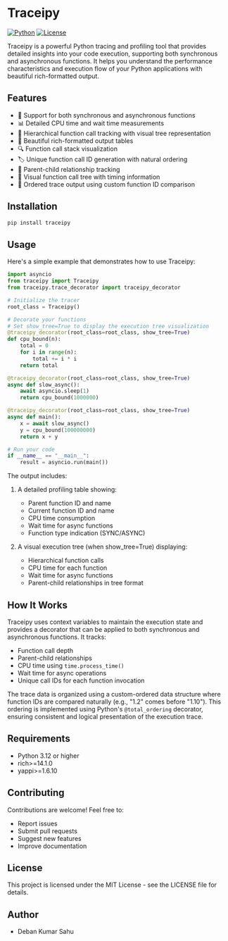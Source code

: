 # Traceipy

[![Python](https://img.shields.io/badge/python-3.12+-blue.svg)](https://www.python.org/downloads/)
[![License](https://img.shields.io/github/license/DebanKsahu/traceipy)](https://github.com/DebanKsahu/traceipy/blob/main/LICENSE)

Traceipy is a powerful Python tracing and profiling tool that provides detailed insights into your code execution, supporting both synchronous and asynchronous functions. It helps you understand the performance characteristics and execution flow of your Python applications with beautiful rich-formatted output.

## Features

- 🔄 Support for both synchronous and asynchronous functions
- 📊 Detailed CPU time and wait time measurements
- 🌳 Hierarchical function call tracking with visual tree representation
- 🎨 Beautiful rich-formatted output tables
- 🔍 Function call stack visualization
- 🏷️ Unique function call ID generation with natural ordering
- 📝 Parent-child relationship tracking
- 🎯 Visual function call tree with timing information
- 🔀 Ordered trace output using custom function ID comparison

## Installation

```bash
pip install traceipy
```

## Usage

Here's a simple example that demonstrates how to use Traceipy:

```python
import asyncio
from traceipy import Traceipy
from traceipy.trace_decorator import traceipy_decorator

# Initialize the tracer
root_class = Traceipy()

# Decorate your functions
# Set show_tree=True to display the execution tree visualization
@traceipy_decorator(root_class=root_class, show_tree=True)
def cpu_bound(n):
    total = 0
    for i in range(n):
        total += i * i
    return total

@traceipy_decorator(root_class=root_class, show_tree=True)
async def slow_async():
    await asyncio.sleep(1)
    return cpu_bound(1000000)

@traceipy_decorator(root_class=root_class, show_tree=True)
async def main():
    x = await slow_async()
    y = cpu_bound(100000000)
    return x + y

# Run your code
if __name__ == "__main__":
    result = asyncio.run(main())
```

The output includes:

1. A detailed profiling table showing:
   - Parent function ID and name
   - Current function ID and name
   - CPU time consumption
   - Wait time for async functions
   - Function type indication (SYNC/ASYNC)

2. A visual execution tree (when show_tree=True) displaying:
   - Hierarchical function calls
   - CPU time for each function
   - Wait time for async functions
   - Parent-child relationships in tree format

## How It Works

Traceipy uses context variables to maintain the execution state and provides a decorator that can be applied to both synchronous and asynchronous functions. It tracks:

- Function call depth
- Parent-child relationships
- CPU time using `time.process_time()`
- Wait time for async operations
- Unique call IDs for each function invocation

The trace data is organized using a custom-ordered data structure where function IDs are compared naturally (e.g., "1.2" comes before "1.10"). This ordering is implemented using Python's `@total_ordering` decorator, ensuring consistent and logical presentation of the execution trace.

## Requirements

- Python 3.12 or higher
- rich>=14.1.0
- yappi>=1.6.10

## Contributing

Contributions are welcome! Feel free to:
- Report issues
- Submit pull requests
- Suggest new features
- Improve documentation

## License

This project is licensed under the MIT License - see the LICENSE file for details.

## Author

- Deban Kumar Sahu
